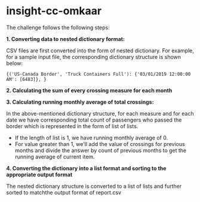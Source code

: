 # insight-cc-omkaar
The challenge follows the following steps: 

<b> 1. Converting data to nested dictionary format: </b>  

CSV files are first converted into the form of nested dictionary. 
For example, for a sample input file, the corresponding dictionary structure is shown below: 

`{('US-Canada Border', 'Truck Containers Full'): {'03/01/2019 12:00:00 AM': [6483]},
}`

<b> 2. Calculating the sum of every crossing measure for each month </b>  

<b> 3. Calculating running monthly average of total crossings: </b>

In the above-mentioned dictionary structure, for each measure and for each date we have corresponding total count of passengers who passed the border which is represented in the form of list of lists. 
- If the length of list is 1, we have running monthly average of 0. 
- For value greater than 1, we'll add the value of crossings for previous months and divide the answer by count of previous months to get the running average of current item. 

<b> 4. Converting the dictionary into a list format and sorting to the appropriate output format  </b>

The nested dictionary structure is converted to a list of lists and further sorted to matchthe output format of report.csv
